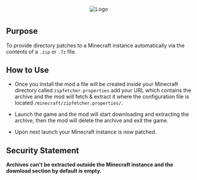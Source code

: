 <p align="center"><img src="https://i.postimg.cc/HL6fDxQ5/Zip-Fetcher.png" alt="Logo"></p>
<h1 align="center">

## Purpose

To provide directory patches to a Minecraft instance automatically via the contents of a `.zip` or `.7z` file.


## How to Use

* Once you install the mod a file will be created inside your Minecraft directory called 
`zipfetcher.properties` add your URL which contains the archive and the mod will fetch & extract it where the configuration file is located `/minecraft/zipfetcher.properties/`.

* Launch the game and the mod will start downloading and extracting the archive, then the mod will delete the archive and exit the game.

* Upon next launch your Minecraft instance is now patched.


## Security Statement

**Archives can't be extracted outside the Minecraft instance and the download section by default is empty.**
